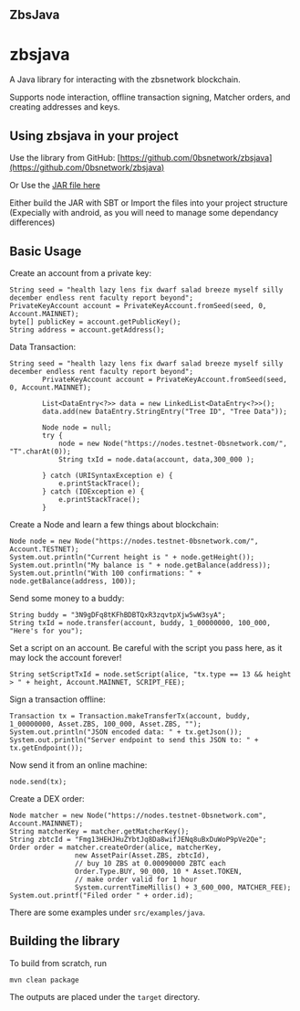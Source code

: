 ## ZbsJava

# zbsjava
A Java library for interacting with the zbsnetwork blockchain.

Supports node interaction, offline transaction signing, Matcher orders, and creating addresses and keys.

## Using zbsjava in your project

Use the library from GitHub: [https://github.com/0bsnetwork/zbsjava](https://github.com/0bsnetwork/zbsjava)

Or Use the [JAR file here](resources/zbsjava.zip)

Either build the JAR with SBT or Import the files into your project structure (Expecially with android, as you will need to manage some dependancy differences)

## Basic Usage
Create an account from a private key:
```
String seed = "health lazy lens fix dwarf salad breeze myself silly december endless rent faculty report beyond";
PrivateKeyAccount account = PrivateKeyAccount.fromSeed(seed, 0, Account.MAINNET);
byte[] publicKey = account.getPublicKey();
String address = account.getAddress();
```

Data Transaction:

```
String seed = "health lazy lens fix dwarf salad breeze myself silly december endless rent faculty report beyond";
        PrivateKeyAccount account = PrivateKeyAccount.fromSeed(seed, 0, Account.MAINNET);

        List<DataEntry<?>> data = new LinkedList<DataEntry<?>>();
        data.add(new DataEntry.StringEntry("Tree ID", "Tree Data"));

        Node node = null;
        try {
            node = new Node("https://nodes.testnet-0bsnetwork.com/", "T".charAt(0));
            String txId = node.data(account, data,300_000 );

        } catch (URISyntaxException e) {
            e.printStackTrace();
        } catch (IOException e) {
            e.printStackTrace();
        }
```

Create a Node and learn a few things about blockchain:
```
Node node = new Node("https://nodes.testnet-0bsnetwork.com/", Account.TESTNET);
System.out.println("Current height is " + node.getHeight());
System.out.println("My balance is " + node.getBalance(address));
System.out.println("With 100 confirmations: " + node.getBalance(address, 100));
```

Send some money to a buddy:
```
String buddy = "3N9gDFq8tKFhBDBTQxR3zqvtpXjw5wW3syA";
String txId = node.transfer(account, buddy, 1_00000000, 100_000, "Here's for you");
```

Set a script on an account. Be careful with the script you pass here, as it may lock the account forever!
```
String setScriptTxId = node.setScript(alice, "tx.type == 13 && height > " + height, Account.MAINNET, SCRIPT_FEE);
```

Sign a transaction offline:
```
Transaction tx = Transaction.makeTransferTx(account, buddy, 1_00000000, Asset.ZBS, 100_000, Asset.ZBS, "");
System.out.println("JSON encoded data: " + tx.getJson());
System.out.println("Server endpoint to send this JSON to: " + tx.getEndpoint());
```

Now send it from an online machine:
```
node.send(tx);
```

Create a DEX order:
```
Node matcher = new Node("https://nodes.testnet-0bsnetwork.com", Account.MAINNNET);
String matcherKey = matcher.getMatcherKey();
String zbtcId = "Fmg13HEHJHuZYbtJq8Da8wifJENq8uBxDuWoP9pVe2Qe";
Order order = matcher.createOrder(alice, matcherKey,
                new AssetPair(Asset.ZBS, zbtcId),
                // buy 10 ZBS at 0.00090000 ZBTC each
                Order.Type.BUY, 90_000, 10 * Asset.TOKEN,
                // make order valid for 1 hour
                System.currentTimeMillis() + 3_600_000, MATCHER_FEE);
System.out.printf("Filed order " + order.id);
```
There are some examples under `src/examples/java`.

## Building the library

To build from scratch, run

```
mvn clean package
```

The outputs are placed under the `target` directory.
